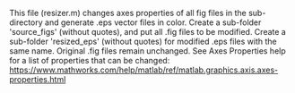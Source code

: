 This file (resizer.m) changes axes properties of all fig files in the sub-directory and generate .eps vector files in color. 
Create a sub-folder 'source_figs' (without quotes), and put all .fig files to be modified. 
Create a sub-folder 'resized_eps' (without quotes) for modified .eps files with the same name.
Original .fig files remain unchanged.
See Axes Properties help for a list of properties that can be changed: https://www.mathworks.com/help/matlab/ref/matlab.graphics.axis.axes-properties.html
